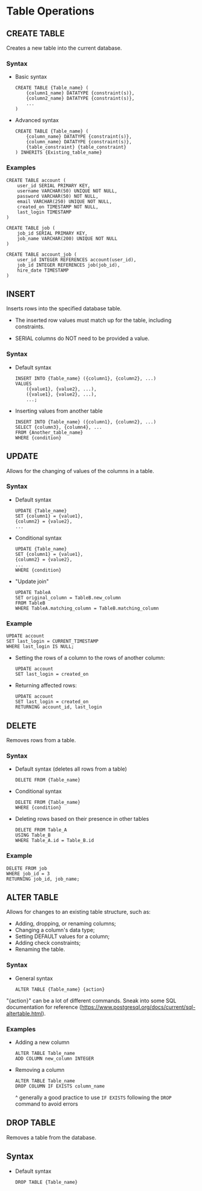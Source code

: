 # Table Operations

## CREATE TABLE

Creates a new table into the current database.

### Syntax

* Basic syntax

    ```
    CREATE TABLE {Table_name} (
        {column1_name} DATATYPE {constraint(s)},
        {column2_name} DATATYPE {constraint(s)},
        ...
    )
    ```
* Advanced syntax

    ```
    CREATE TABLE {Table_name} (
        {column_name} DATATYPE {constraint(s)},
        {column_name} DATATYPE {constraint(s)},
        {table_constraint} {table_constraint}
    ) INHERITS {Existing_table_name}
    ```

### Examples

```
CREATE TABLE account (
	user_id SERIAL PRIMARY KEY,
	username VARCHAR(50) UNIQUE NOT NULL,
	password VARCHAR(50) NOT NULL,
	email VARCHAR(250) UNIQUE NOT NULL,
	created_on TIMESTAMP NOT NULL,
	last_login TIMESTAMP
)
```

```
CREATE TABLE job (
	job_id SERIAL PRIMARY KEY,
	job_name VARCHAR(200) UNIQUE NOT NULL
)
```

```
CREATE TABLE account_job (
	user_id INTEGER REFERENCES account(user_id),
	job_id INTEGER REFERENCES job(job_id),
	hire_date TIMESTAMP
)
```

## INSERT

Inserts rows into the specified database table.

* The inserted row values must match up for the table, including constraints.

* SERIAL columns do NOT need to be provided a value.

### Syntax

* Default syntax

    ```
    INSERT INTO {Table_name} ({column1}, {column2}, ...)
    VALUES
        ({value1}, {value2}, ...),
        ({value1}, {value2}, ...),
        ...;
    ```

* Inserting values from another table

    ```
    INSERT INTO {Table_name} ({column1}, {column2}, ...)
    SELECT {column3}, {column4}, ...
    FROM {Another_table_name}
    WHERE {condition}
    ```

## UPDATE

Allows for the changing of values of the columns in a table.

### Syntax

* Default syntax

    ```
    UPDATE {Table_name}
    SET {column1} = {value1},
    {column2} = {value2},
    ...
    ```

* Conditional syntax

    ```
    UPDATE {Table_name}
    SET {column1} = {value1},
    {column2} = {value2},
    ...
    WHERE {condition}
    ```

* "Update join"

    ```
    UPDATE TableA
    SET original_column = TableB.new_column
    FROM TableB
    WHERE TableA.matching_column = TableB.matching_column 
    ```

### Example

```
UPDATE account
SET last_login = CURRENT_TIMESTAMP
WHERE last_login IS NULL;
```

* Setting the rows of a column to the rows of another column: 
    ```
    UPDATE account
    SET last_login = created_on
    ```

* Returning affected rows:
    ```
    UPDATE account
    SET last_login = created_on
    RETURNING account_id, last_login
    ```

## DELETE

Removes rows from a table.

### Syntax

* Default syntax (deletes all rows from a table)

    ```
    DELETE FROM {Table_name}
    ```

* Conditional syntax

    ```
    DELETE FROM {Table_name}
    WHERE {condition}
    ```

* Deleting rows based on their presence in other tables

    ```
    DELETE FROM Table_A
    USING Table_B
    WHERE Table_A.id = Table_B.id
    ```

### Example

```
DELETE FROM job
WHERE job_id = 3
RETURNING job_id, job_name;
```

## ALTER TABLE

Allows for changes to an existing table structure, such as:

* Adding, dropping, or renaming columns;
* Changing a column's data type;
* Setting DEFAULT values for a column;
* Adding check constraints;
* Renaming the table.

### Syntax

* General syntax

    ```
    ALTER TABLE {Table_name} {action}
    ```
"{action}" can be a lot of different commands. Sneak into some SQL documentation for reference (https://www.postgresql.org/docs/current/sql-altertable.html).

### Examples

* Adding a new column

    ```
    ALTER TABLE Table_name
    ADD COLUMN new_column INTEGER
    ```

* Removing a column

    ```
    ALTER TABLE Table_name
    DROP COLUMN IF EXISTS column_name
    ```
    ^ generally a good practice to use `IF EXISTS` following the `DROP` command to avoid errors
    
## DROP TABLE

Removes a table from the database.

## Syntax

* Default syntax

    ```
    DROP TABLE {Table_name}
    ```